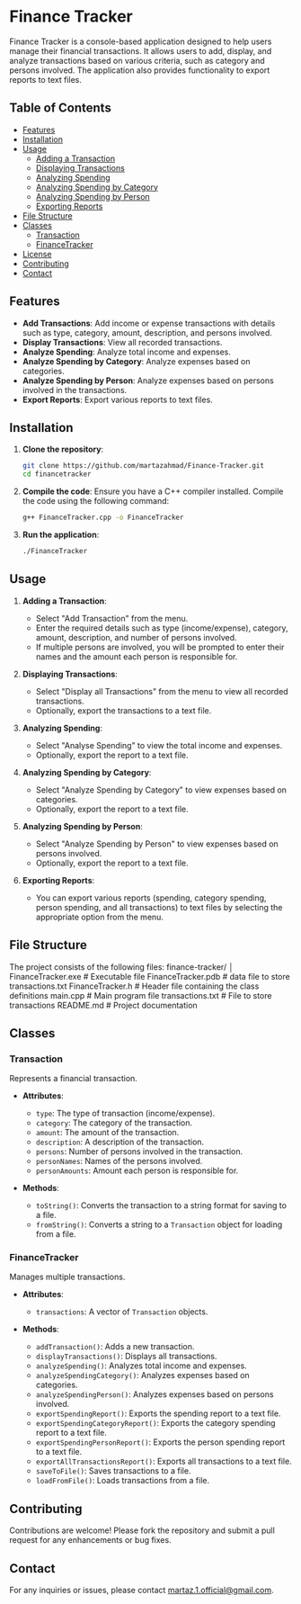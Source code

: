 # Finance Tracker

Finance Tracker is a console-based application designed to help users manage their financial transactions. It allows users to add, display, and analyze transactions based on various criteria, such as category and persons involved. The application also provides functionality to export reports to text files.

## Table of Contents

- [Features](#features)
- [Installation](#installation)
- [Usage](#usage)
  - [Adding a Transaction](#adding-a-transaction)
  - [Displaying Transactions](#displaying-transactions)
  - [Analyzing Spending](#analyzing-spending)
  - [Analyzing Spending by Category](#analyzing-spending-by-category)
  - [Analyzing Spending by Person](#analyzing-spending-by-person)
  - [Exporting Reports](#exporting-reports)
- [File Structure](#file-structure)
- [Classes](#classes)
  - [Transaction](#transaction)
  - [FinanceTracker](#financetracker)
- [License](#license)
- [Contributing](#contributing)
- [Contact](#contact)

## Features

- **Add Transactions**: Add income or expense transactions with details such as type, category, amount, description, and persons involved.
- **Display Transactions**: View all recorded transactions.
- **Analyze Spending**: Analyze total income and expenses.
- **Analyze Spending by Category**: Analyze expenses based on categories.
- **Analyze Spending by Person**: Analyze expenses based on persons involved in the transactions.
- **Export Reports**: Export various reports to text files.

## Installation

1. **Clone the repository**:
    ```bash
    git clone https://github.com/martazahmad/Finance-Tracker.git
    cd financetracker
    ```

2. **Compile the code**:
    Ensure you have a C++ compiler installed. Compile the code using the following command:
    ```bash
    g++ FinanceTracker.cpp -o FinanceTracker
    ```

3. **Run the application**:
    ```bash
    ./FinanceTracker
    ```

## Usage

1. **Adding a Transaction**:
    - Select "Add Transaction" from the menu.
    - Enter the required details such as type (income/expense), category, amount, description, and number of persons involved.
    - If multiple persons are involved, you will be prompted to enter their names and the amount each person is responsible for.

2. **Displaying Transactions**:
    - Select "Display all Transactions" from the menu to view all recorded transactions.
    - Optionally, export the transactions to a text file.

3. **Analyzing Spending**:
    - Select "Analyse Spending" to view the total income and expenses.
    - Optionally, export the report to a text file.

4. **Analyzing Spending by Category**:
    - Select "Analyze Spending by Category" to view expenses based on categories.
    - Optionally, export the report to a text file.

5. **Analyzing Spending by Person**:
    - Select "Analyze Spending by Person" to view expenses based on persons involved.
    - Optionally, export the report to a text file.

6. **Exporting Reports**:
    - You can export various reports (spending, category spending, person spending, and all transactions) to text files by selecting the appropriate option from the menu.

## File Structure

The project consists of the following files:
finance-tracker/
│
FinanceTracker.exe     # Executable file
FinanceTracker.pdb     # data file to store transactions.txt
FinanceTracker.h       # Header file containing the class definitions
main.cpp               # Main program file
transactions.txt       # File to store transactions
README.md              # Project documentation


## Classes

### Transaction

Represents a financial transaction.

- **Attributes**:
  - `type`: The type of transaction (income/expense).
  - `category`: The category of the transaction.
  - `amount`: The amount of the transaction.
  - `description`: A description of the transaction.
  - `persons`: Number of persons involved in the transaction.
  - `personNames`: Names of the persons involved.
  - `personAmounts`: Amount each person is responsible for.

- **Methods**:
  - `toString()`: Converts the transaction to a string format for saving to a file.
  - `fromString()`: Converts a string to a `Transaction` object for loading from a file.

### FinanceTracker

Manages multiple transactions.

- **Attributes**:
  - `transactions`: A vector of `Transaction` objects.

- **Methods**:
  - `addTransaction()`: Adds a new transaction.
  - `displayTransactions()`: Displays all transactions.
  - `analyzeSpending()`: Analyzes total income and expenses.
  - `analyzeSpendingCategory()`: Analyzes expenses based on categories.
  - `analyzeSpendingPerson()`: Analyzes expenses based on persons involved.
  - `exportSpendingReport()`: Exports the spending report to a text file.
  - `exportSpendingCategoryReport()`: Exports the category spending report to a text file.
  - `exportSpendingPersonReport()`: Exports the person spending report to a text file.
  - `exportAllTransactionsReport()`: Exports all transactions to a text file.
  - `saveToFile()`: Saves transactions to a file.
  - `loadFromFile()`: Loads transactions from a file.

## Contributing

Contributions are welcome! Please fork the repository and submit a pull request for any enhancements or bug fixes.

## Contact

For any inquiries or issues, please contact [martaz.1.official@gmail.com](mailto:martaz.1.official@gmail.com).
